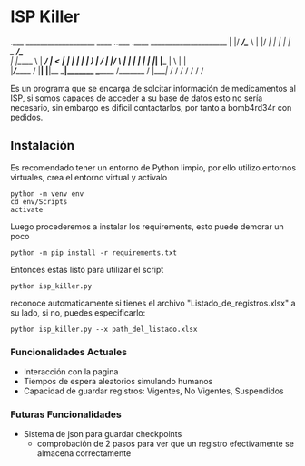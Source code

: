 # ISP Killer

.___  ___________________   ____  __.___.____    .____     _____________________ 
|   |/   _____/\______   \ |    |/ _|   |    |   |    |    \_   _____/\______   \
|   |\_____  \  |     ___/ |      < |   |    |   |    |     |    __)_  |       _/
|   |/        \ |    |     |    |  \|   |    |___|    |___  |        \ |    |   \
|___/_______  / |____|     |____|__ \___|_______ \_______ \/_______  / |____|_  /
            \/                     \/           \/       \/        \/         \/ 


Es un programa que se encarga de solcitar información de medicamentos al ISP, si somos capaces de acceder a su base de datos esto no sería necesario, sin embargo es dificil contactarlos, por tanto a bomb4rd34r con pedidos.

## Instalación
Es recomendado tener un entorno de Python limpio, por ello utilizo entornos virtuales, crea el entorno virtual y activalo
```
python -m venv env
cd env/Scripts
activate
```
Luego procederemos a instalar los requirements, esto puede demorar un poco
```
python -m pip install -r requirements.txt
```
Entonces estas listo para utilizar el script
```
python isp_killer.py
```
reconoce automaticamente si tienes el archivo "Listado_de_registros.xlsx" a su lado, si no, puedes especificarlo:
```
python isp_killer.py --x path_del_listado.xlsx
```


### Funcionalidades Actuales
- Interacción con la pagina
- Tiempos de espera aleatorios simulando humanos
- Capacidad de guardar registros: Vigentes, No Vigentes, Suspendidos

### Futuras Funcionalidades
- Sistema de json para guardar checkpoints
    - comprobación de 2 pasos para ver que un registro efectivamente se almacena correctamente